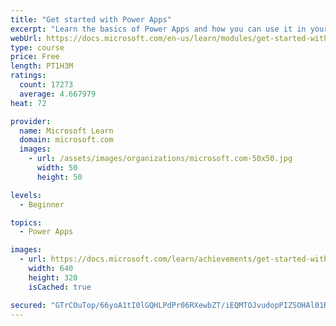 ```yaml
---
title: "Get started with Power Apps"
excerpt: "Learn the basics of Power Apps and how you can use it in your organization."
webUrl: https://docs.microsoft.com/en-us/learn/modules/get-started-with-powerapps/
type: course
price: Free
length: PT1H3M
ratings:
  count: 17273
  average: 4.667979
heat: 72

provider:
  name: Microsoft Learn
  domain: microsoft.com
  images:
    - url: /assets/images/organizations/microsoft.com-50x50.jpg
      width: 50
      height: 50

levels:
  - Beginner

topics:
  - Power Apps

images:
  - url: https://docs.microsoft.com/learn/achievements/get-started-with-powerapps-social.png
    width: 640
    height: 320
    isCached: true

secured: "GTrCOuTop/66yoA1tI0lGQHLPdPr06RXewbZT/iEQMTOJvudopPIZSOHAl01RrvTMF9WNSBBQ+DtNcFAbHfNjzycfCFGVWxrrlfhKRHAe7paZi0khHKjDDpqHtsw1rp/DiPxDDR6tVYyqroNEQfaeeoh5XET+2cBMiWSR8obzaw+GsEOr92ownROGkBNmDQf0rOE6BzgTdz+2LG2KXNnnLD2jQUXC0e2oKa1IuiCuPkeULpPBiZU85+v9iHc4oiH6NVw9u5woHi2ot1vXg8p7s7JZnZILyhdlJL8QdHYILAG5s0kdHEbipgfQF2L3i/qkcNbmtTMCHjNnNWYwriCsUaBLZqLCoJO/mbhacClOYxq4zNfnyxj6cYZTsggbf/rQs/Zhmeo8AenkaSJQ1wRFF5xA6q9HAKcWQw66ue55p8tCQWV6IGntAN4AnVWjuLj;7e+64tHKRH3A8ZgF9l94dg=="
---
```


